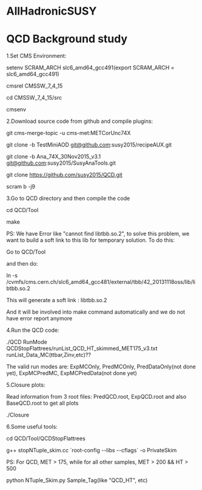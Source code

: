 # AllHadronicSUSY
# QCD Background study

1.Set CMS Environment:

setenv SCRAM_ARCH slc6_amd64_gcc491(export SCRAM_ARCH = slc6_amd64_gcc491)

cmsrel CMSSW_7_4_15

cd CMSSW_7_4_15/src

cmsenv

2.Download source code from github and compile plugins:

git cms-merge-topic -u cms-met:METCorUnc74X

git clone -b TestMiniAOD git@github.com:susy2015/recipeAUX.git

git clone -b Ana_74X_30Nov2015_v3.1 git@github.com:susy2015/SusyAnaTools.git

git clone https://github.com/susy2015/QCD.git

scram b -j9

3.Go to QCD directory and then compile the code

cd QCD/Tool

make

PS: We have Error like "cannot find libtbb.so.2", to solve this problem, we want to build a soft link to this lib for temporary solution. To do this:

Go to QCD/Tool

and then do:

ln -s /cvmfs/cms.cern.ch/slc6_amd64_gcc481/external/tbb/42_20131118oss/lib/libtbb.so.2

This will generate a soft link : libtbb.so.2

And it will be involved into make command automatically and we do not have error report anymore

4.Run the QCD code:

./QCD RunMode QCDStopFlattrees/runList_QCD_HT_skimmed_MET175_v3.txt runList_Data_MC(ttbar,Zinv,etc)??

The valid run modes are: ExpMCOnly, PredMCOnly, PredDataOnly(not done yet), ExpMCPredMC, ExpMCPredData(not done yet)

5.Closure plots:

Read information from 3 root files: PredQCD.root, ExpQCD.root and also BaseQCD.root to get all plots

./Closure

6.Some useful tools:

cd QCD/Tool/QCDStopFlattrees

g++ stopNTuple_skim.cc \`root-config --libs --cflags\` -o PrivateSkim

PS: For QCD, MET > 175, while for all other samples, MET > 200 && HT > 500

python NTuple_Skim.py Sample_Tag(like "QCD_HT", etc)

